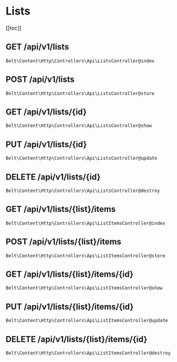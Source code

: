 # Lists

[[toc]]

## GET /api/v1/lists

`Belt\Content\Http\Controllers\Api\ListsController@index`

## POST /api/v1/lists

`Belt\Content\Http\Controllers\Api\ListsController@store`

## GET /api/v1/lists/{id}

`Belt\Content\Http\Controllers\Api\ListsController@show`

## PUT /api/v1/lists/{id}

`Belt\Content\Http\Controllers\Api\ListsController@update`

## DELETE /api/v1/lists/{id}

`Belt\Content\Http\Controllers\Api\ListsController@destroy`

## GET /api/v1/lists/{list}/items

`Belt\Content\Http\Controllers\Api\ListItemsController@index`

## POST /api/v1/lists/{list}/items

`Belt\Content\Http\Controllers\Api\ListItemsController@store`

## GET /api/v1/lists/{list}/items/{id} 

`Belt\Content\Http\Controllers\Api\ListItemsController@show`

## PUT /api/v1/lists/{list}/items/{id} 

`Belt\Content\Http\Controllers\Api\ListItemsController@update`

## DELETE /api/v1/lists/{list}/items/{id} 

`Belt\Content\Http\Controllers\Api\ListItemsController@destroy`